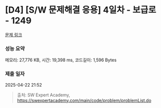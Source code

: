 # [D4] [S/W 문제해결 응용] 4일차 - 보급로 - 1249 

[문제 링크](https://swexpertacademy.com/main/code/problem/problemDetail.do?contestProbId=AV15QRX6APsCFAYD) 

### 성능 요약

메모리: 27,776 KB, 시간: 19,398 ms, 코드길이: 1,596 Bytes

### 제출 일자

2025-04-22 21:52



> 출처: SW Expert Academy, https://swexpertacademy.com/main/code/problem/problemList.do